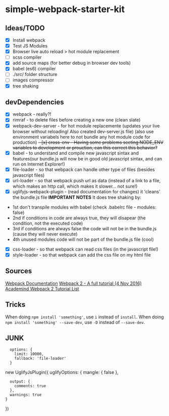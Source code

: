 # simple-webpack-starter-kit

## Ideas/TODO

- [x] Install webpack
- [x] Test JS Modules
- [x] Browser live auto reload > hot module replacement
- [ ] scss compiler
- [x] add source maps (for better debug in browser dev tools)
- [x] babel (es6) compiler
- [ ] ./src/ folder structure
- [ ] images compressor
- [x] tree shaking
## devDependencies
- [x] webpack - really?!
- [x] rimraf - to delete files before creating a new one (clean slate)
- [x] webpack-dev-server - for hot module replacemente (updates your live browser without reloading! Also created dev-server.js file) (also use environment variabels here to not bundle any hot module code for production)
~~- [x] cross-env - Having some problems seeting NODE_ENV variables to development or prouction, can this correct this behavior?~~
- [x] babel - to understand and compile new javascript sintax and features(our bundle.js will now be in good old javascript sintax, and can run on Internet Explorer!)
- [x] file-loader - so that webpack can handle other type of files (besides javascript files)
- [x] url-loader - so that webpack push url as data (instead of a link to a file, which makes an http call, which makes it slower... not sure!)
- [x] uglifyjs-webpack-plugin - (read documentation for changes) it 'cleans' the bundle.js file
**IMPORTANT NOTES**
It does tree shaking by:
- 1st don't transpile modules with babel (check .babelrc file - modules: false)
- 2nd if conditions in code are always true, they will disapear (the condition, not the executed code)
- 3rd if conditions are always false the code will not be in the bundle.js (cause they will never execute)
- 4th unused modules code will not be part of the bundle.js file (cool)
- [x] css-loader - so that webpack can read css files (in the javascript file!)
- [x] style-loader - so that webpack can add the css file on my html file
## Sources
[Webpack Documentation](https://webpack.js.org/concepts/)
[Webpack 2 - A full tutorial (4 Nov 2016)](https://www.youtube.com/watch?v=eWmkBNBTbMM&t=2323s)
[Academind Webpack 2 Tutorial List](https://www.youtube.com/watch?v=GU-2T7k9NfI&list=PL55RiY5tL51rcCnrOrZixuOsZhAHHy6os)


## Tricks
When doing `npm install 'something'`, use `i` instead of `install`.
When doing `npm install 'something' --save-dev`, use `-D` instead of `--save-dev`.



## JUNK
      options: {
        limit: 10000,
        fallback: 'file-loader'
      }


  new UglifyJsPlugin({
    uglifyOptions: {
      mangle: {
        false
      },

      output: {
        comments: true
      },
      warnings: true
    }
  })
